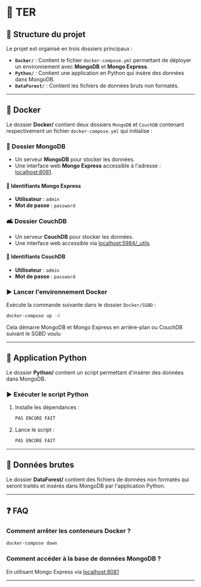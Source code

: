 # 🚀 TER

## 📂 Structure du projet

Le projet est organisé en trois dossiers principaux :

- **`Docker/`** : Contient le fichier `docker-compose.yml` permettant de déployer un environnement avec **MongoDB** et **Mongo Express**.
- **`Python/`** : Contient une application en Python qui insère des données dans MongoDB.
- **`DataForest/`** : Contient les fichiers de données bruts non formatés.

---

## 🐳 Docker
Le dossier **Docker/** contient deux dossiers `MongoDB` et `CouchDB` contenant respectivement un fichier `docker-compose.yml` qui initialise :

### 🍃 Dossier MongoDB

- Un serveur **MongoDB** pour stocker les données.
- Une interface web **Mongo Express** accessible à l'adresse : [localhost:8081](http://localhost:8081).

#### 🔑 Identifiants Mongo Express
- **Utilisateur** : `admin`
- **Mot de passe** : `password`

### 🛋️ Dossier CouchDB

- Un serveur **CouchDB** pour stocker les données.
- Une interface web accessible via [localhost:5984/_utils](http://localhost:5984/_utils)

#### 🔑 Identifiants CouchDB

- **Utilisateur** : `admin`
- **Mot de passe** : `password`

### ▶️ Lancer l'environnement Docker
Exécute la commande suivante dans le dossier `Docker/SGBD` :
```bash
docker-compose up -d
```
Cela démarre MongoDB et Mongo Express en arrière-plan ou CouchDB suivant le SGBD voulu

---

## 🐍 Application Python
Le dossier **Python/** contient un script permettant d'insérer des données dans MongoDB.

### ▶️ Exécuter le script Python
1. Installe les dépendances :
   ```bash
   PAS ENCORE FAIT
   ```
2. Lance le script :
   ```bash
   PAS ENCORE FAIT
   ```

---

## 📁 Données brutes
Le dossier **DataForest/** contient des fichiers de données non formatés qui seront traités et insérés dans MongoDB par l'application Python.

---

## ❓ FAQ
### Comment arrêter les conteneurs Docker ?
```bash
docker-compose down
```

### Comment accéder à la base de données MongoDB ?
En utilisant Mongo Express via [localhost:8081](http://localhost:8081)

---

